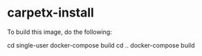 # carpetx-install
To build this image, do the following:

  cd single-user
  docker-compose build
  cd ..
  docker-compose build
